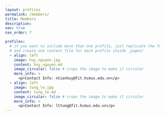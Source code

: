 ```yaml
---
layout: profiles
permalink: /members/
title: Members
description:
nav: true
nav_order: 7

profiles:
  # if you want to include more than one profile, just replicate the following block
  # and create one content file for each profile inside _pages/
  - align: left
    image: huy_nguyen.jpg
    content: huy_nguyen.md
    image_circular: false # crops the image to make it circular
    more_info: >
      <p>Contact Info: ntienhuy@fit.hcmus.edu.vn</p>
  - align: left
    image: tung_le.jpg
    content: tung_le.md
    image_circular: false # crops the image to make it circular
    more_info: >
      <p>Contact Info: lttung@fit.hcmus.edu.vn</p>
---
```

